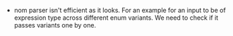 - nom parser isn't efficient as it looks. For an example for an input to be of  expression type across different enum variants. We need to check if it passes variants one by one.